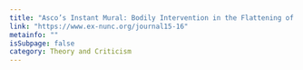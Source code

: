 ```yaml
---
title: "Asco’s Instant Mural: Bodily Intervention in the Flattening of History for Ex Nunc Journal N. 0"
link: "https://www.ex-nunc.org/journal15-16"
metainfo: ""
isSubpage: false
category: Theory and Criticism
---
```

